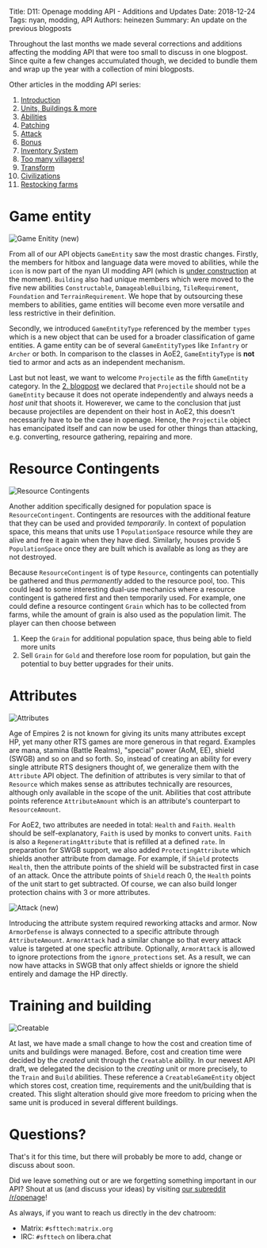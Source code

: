 Title: D11: Openage modding API - Additions and Updates
Date: 2018-12-24
Tags: nyan, modding, API
Authors: heinezen
Summary: An update on the previous blogposts

Throughout the last months we made several corrections and additions affecting the modding API that were too small to discuss in one blogpost. Since quite a few changes accumulated though, we decided to bundle them and wrap up the year with a collection of mini blogposts.

Other articles in the modding API series:

1. [Introduction]({filename}/blog/D0000-openage_mod_api_intro.md)
2. [Units, Buildings & more]({filename}/blog/D0001-openage_mod_api_game_entity.md)
3. [Abilities]({filename}/blog/D0002-openage_mod_api_ability.md)
4. [Patching]({filename}/blog/D0003-openage_mod_api_patching.md)
5. [Attack]({filename}/blog/D0004-openage_mod_api_attack.md)
6. [Bonus]({filename}/blog/D0005-openage_mod_api_bonus.md)
7. [Inventory System]({filename}/blog/D0006-openage_mod_api_inventory.md)
8. [Too many villagers!]({filename}/blog/D0007-openage_mod_api_villager.md)
9. [Transform]({filename}/blog/D0008-openage_mod_api_transform.md)
10. [Civilizations]({filename}/blog/D0009-openage_mod_api_civ.md)
11. [Restocking farms]({filename}/blog/D0010-openage_mod_api_farming.md)

# Game entity

![Game Enitity (new)]({static}/images/D0011-game-entity-new.png)

From all of our API objects `GameEntity` saw the most drastic changes. Firstly, the members for hitbox and language data were moved to abilities, while the `icon` is now part of the nyan UI modding API (which is [under construction](https://github.com/SFTtech/openage/pull/1077) at the moment). `Building` also had unique members which were moved to the five new abilities `Constructable`, `DamageableBuilbing`, `TileRequirement`, `Foundation` and `TerrainRequirement`. We hope that by outsourcing these members to abilities, game entities will become even more versatile and less restrictive in their definition.

Secondly, we introduced `GameEntityType` referenced by the member `types` which is a new object that can be used for a broader classification of game entities. A game entity can be of several `GameEntityType`s like `Infantry` or `Archer` or both. In comparison to the classes in AoE2, `GameEntityType` is **not** tied to armor and acts as an independent mechanism.

Last but not least, we want to welcome `Projectile` as the fifth `GameEntity` category. In the [2. blogpost](https://blog.openage.dev/d1-openage-modding-api-units-buildings-more.html) we declared that `Projectile` should not be a `GameEntity` because it does not operate independently and always needs a *host unit* that shoots it. Howerever, we came to the conclusion that just because projectiles are dependent on their host in AoE2, this doesn't necessarily have to be the case in openage. Hence, the `Projectile` object has emancipated itself and can now be used for other things than attacking, e.g. converting, resource gathering, repairing and more.

# Resource Contingents

![Resource Contingents]({static}/images/D0011-resource-contingent.png)

Another addition specifically designed for population space is `ResourceContingent`. Contingents are resources with the additional feature that they can be used and provided *temporarily*. In context of population space, this means that units use 1 `PopulationSpace` resource while they are alive and free it again when they have died. Similarly, houses provide 5 `PopulationSpace` once they are built which is available as long as they are not destroyed.

Because `ResourceContingent` is of type `Resource`, contingents can potentially be gathered and thus *permanently* added to the resource pool, too. This could lead to some interesting dual-use mechanics where a resource contingent is gathered first and then temporarily used. For example, one could define a resource contingent `Grain` which has to be collected from farms, while the amount of grain is also used as the population limit. The player can then choose between

1. Keep the `Grain` for additional population space, thus being able to field more units
2. Sell `Grain` for `Gold` and therefore lose room for population, but gain the potential to buy better upgrades for their units.

# Attributes

![Attributes]({static}/images/D0011-attribute.png)

Age of Empires 2 is not known for giving its units many attributes except HP, yet many other RTS games are more generous in that regard. Examples are mana, stamina (Battle Realms), "special" power (AoM, EE), shield (SWGB) and so on and so forth. So, instead of creating an ability for every single attribute RTS designers thought of, we generalize them with the `Attribute` API object. The definition of attributes is very similar to that of `Resource` which makes sense as attributes technically are resources, although only available in the scope of the unit. Abilities that cost attribute points reference `AttributeAmount` which is an attribute's counterpart to `ResourceAmount`.

For AoE2, two attributes are needed in total: `Health` and `Faith`. `Health` should be self-explanatory, `Faith` is used by monks to convert units. `Faith` is also a `RegeneratingAttribute` that is refilled at a defined `rate`. In preparation for SWGB support, we also added `ProtectingAttribute` which shields another attribute from damage. For example, if `Shield` protects `Health`, then the attribute points of the shield will be substracted first in case of an attack. Once the attribute points of `Shield` reach 0, the `Health` points of the unit start to get subtracted. Of course, we can also build longer protection chains with 3 or more attributes.

![Attack (new)]({static}/images/D0011-attack-new.png)

Introducing the attribute system required reworking attacks and armor. Now `ArmorDefense` is always connected to a specific attribute through `AttributeAmount`. `ArmorAttack` had a similar change so that every attack value is targeted at one specfic attribute. Optionally, `ArmorAttack` is allowed to ignore protections from the `ignore_protections` set. As a result, we can now have attacks in SWGB that only affect shields or ignore the shield entirely and damage the HP directly.

# Training and building

![Creatable]({static}/images/D0011-game-entity-creatable.png)

At last, we have made a small change to how the cost and creation time of units and buildings were managed. Before, cost and creation time were decided by the *created* unit through the `Creatable` ability. In our newest API draft, we delegated the decision to the *creating* unit or more precisely, to the `Train` and `Build` abilities. These reference a `CreatableGameEntity` object which stores cost, creation time, requirements and the unit/building that is created. This slight alteration should give more freedom to pricing when the same unit is produced in several different buildings.

# Questions?

That's it for this time, but there will probably be more to add, change or discuss about soon.

Did we leave something out or are we forgetting something important in our API? Shout at us (and discuss your ideas) by visiting [our subreddit /r/openage](https://reddit.com/r/openage)!

As always, if you want to reach us directly in the dev chatroom:

* Matrix: `#sfttech:matrix.org`
* IRC: `#sfttech` on libera.chat
